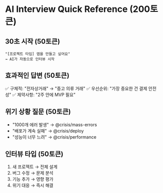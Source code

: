 # AI Interview Quick Reference (200토큰)

## 30초 시작 (50토큰)
```
"[프로젝트 타입] 앱을 만들고 싶어요"
→ AI가 자동으로 인터뷰 시작
```

## 효과적인 답변 (50토큰)
✅ 구체적: "전자상거래" → "중고 의류 거래"
✅ 우선순위: "가장 중요한 건 결제 안전성"
✅ 제약사항: "2주 안에 MVP 필요"

## 위기 상황 질문 (50토큰)
- "1000개 에러 발생" → @crisis/mass-errors
- "배포가 계속 실패" → @crisis/deploy
- "성능이 너무 느려" → @crisis/performance

## 인터뷰 타입 (50토큰)
1. 새 프로젝트 → 전체 설계
2. 버그 수정 → 문제 분석
3. 기능 추가 → 영향 평가
4. 위기 대응 → 즉시 해결